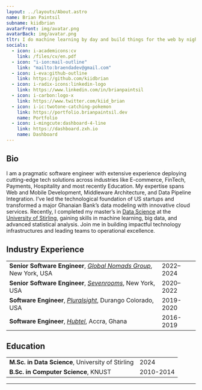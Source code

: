 ```yaml
---
layout: ../layouts/About.astro
name: Brian Paintsil
subname: kiidbrian
avatarFront: img/avatar.png
avatarBack: img/avatar.png
tltr: I do machine learning by day and build things for the web by night.
socials:
  - icon: i-academicons:cv
    link: /files/cv/en.pdf
  - icon: "i-ion:mail-outline"
    link: "mailto:braendadev@gmail.com"
  - icon: i-eva:github-outline
    link: https://github.com/kiidbrian
  - icon: i-radix-icons:linkedin-logo
    link: https://www.linkedin.com/in/brianpaintsil
  - icon: i-carbon:logo-x
    link: https://www.twitter.com/kiid_brian
  - icon: i-ic:twotone-catching-pokemon
    link: https://portfolio.brianpaintsil.dev
    name: Portfolio
  - icon: i-mingcute:dashboard-4-line
    link: https://dashboard.zxh.io
    name: Dashboard
---
```


## Bio

I am a pragmatic software engineer with extensive experience deploying cutting-edge tech solutions across industries like E-commerce, FinTech, Payments, Hospitality and most recently Education. My expertise spans Web and Mobile Development, Middleware Architecture, and Data Pipeline Integration. I’ve led the technological foundation of US startups and transformed a major Ghanaian Bank’s data modeling with innovative cloud services. Recently, I completed my master’s in [Data Science](https://www.stir.ac.uk/courses/pg-taught/data-science-for-business/) at the [University of Stirling](https://www.stir.ac.uk/), gaining skills in machine learning, big data, and advanced statistical analysis. Join me in building impactful technology infrastructures and leading teams to operational excellence.

## Industry Experience

|                                                                                            |           |
| ------------------------------------------------------------------------------------------ | --------- |
| **Senior Software Engineer**, _[Global Nomads Group](https://www.gng.org)_, New York, USA  | 2022–2024 |
| **Senior Software Engineer**, _[Sevenrooms](https://www.sevenrooms.com)_, New York, USA    | 2020–2022 |
| **Software Engineer**, _[Pluralsight](https://www.pluralsight.com)_, Durango Colorado, USA | 2019-2020 |
| **Software Engineer**, _[Hubtel](https://www.hubtel.com)_, Accra, Ghana                    | 2016-2019 |

## Education

|                                                   |           |
| ------------------------------------------------- | --------- |
| **M.Sc. in Data Science**, University of Stirling | 2024      |
| **B.Sc. in Computer Science**, KNUST              | 2010-2014 |

---
